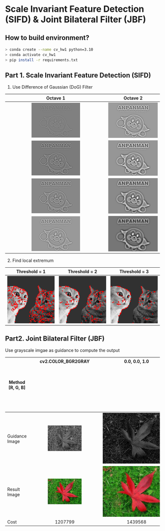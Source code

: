 # Scale Invariant Feature Detection (SIFD) & Joint Bilateral Filter (JBF)

## How to build environment?

```bash
> conda create --name cv_hw1 python=3.10
> conda activate cv_hw1
> pip install -r requirements.txt
```

## Part 1. Scale Invariant Feature Detection (SIFD)

1. Use Difference of Gaussian (DoG) Filter

|                                                  Octave 1                                                  |                                                  Octave 2                                                  |
|:----------------------------------------------------------------------------------------------------------:|:----------------------------------------------------------------------------------------------------------:|
| <img src="https://github.com/jxes993409/2024-Spring-Computer-Vision/blob/main/HW1/part1/images/DoG_1_1.png" alt="DoG_1_1.png" style="width: 50%; height: 50%"/> | ![image](https://github.com/jxes993409/2024-Spring-Computer-Vision/blob/main/HW1/part1/images/DoG_2_1.png) |
| <img src="https://github.com/jxes993409/2024-Spring-Computer-Vision/blob/main/HW1/part1/images/DoG_1_2.png" alt="DoG_1_2.png" style="width: 50%; height: 50%"/> | ![image](https://github.com/jxes993409/2024-Spring-Computer-Vision/blob/main/HW1/part1/images/DoG_2_2.png) |
| <img src="https://github.com/jxes993409/2024-Spring-Computer-Vision/blob/main/HW1/part1/images/DoG_1_3.png" alt="DoG_1_3.png" style="width: 50%; height: 50%"/> | ![image](https://github.com/jxes993409/2024-Spring-Computer-Vision/blob/main/HW1/part1/images/DoG_2_3.png) |
| <img src="https://github.com/jxes993409/2024-Spring-Computer-Vision/blob/main/HW1/part1/images/DoG_1_4.png" alt="DoG_1_4.png" style="width: 50%; height: 50%"/> | ![image](https://github.com/jxes993409/2024-Spring-Computer-Vision/blob/main/HW1/part1/images/DoG_2_4.png) |

2. Find local extremum

| Threshold = 1                                                                                                       |                                                    Threshold = 2                                                    | Threshold = 3                                                                                                       |
| ------------------------------------------------------------------------------------------------------------------- |:-------------------------------------------------------------------------------------------------------------------:| ------------------------------------------------------------------------------------------------------------------- |
| ![image](https://github.com/jxes993409/2024-Spring-Computer-Vision/blob/main/HW1/part1/images/2_keypoints_th_1.png) | ![image](https://github.com/jxes993409/2024-Spring-Computer-Vision/blob/main/HW1/part1/images/2_keypoints_th_2.png) | ![image](https://github.com/jxes993409/2024-Spring-Computer-Vision/blob/main/HW1/part1/images/2_keypoints_th_3.png) |

## Part2. Joint Bilateral Filter (JBF)

Use grayscale imgae as guidance to compute the output

| Method [R, G, B] |                                                    <div style="width:220px; height:170px">cv2.COLOR_BGR2GRAY</div>                                                    |                                           <div style="width:220px; height:170px">0.0, 0.0, 1.0</div>                                           |                                           <div style="width:220px; height:170px">0.0, 1.0, 0.0</div>                                           | <div style="width:220px; height:170px">0.1, 0.0, 0.9</div>                                                                                     |                                           <div style="width:220px; height:170px">0.1, 0.4, 0.5</div>                                           |                                           <div style="width:220px; height:170px">0.8, 0.2, 0.0</div>                                           |
| ---------------- |:---------------------------------------------------------------------------------------------------------------------------------------------------------------------:|:----------------------------------------------------------------------------------------------------------------------------------------------:|:----------------------------------------------------------------------------------------------------------------------------------------------:| ---------------------------------------------------------------------------------------------------------------------------------------------- |:----------------------------------------------------------------------------------------------------------------------------------------------:|:----------------------------------------------------------------------------------------------------------------------------------------------:|
| Guidance Image   | <img src="https://github.com/jxes993409/2024-Spring-Computer-Vision/blob/main/HW1/part2/images/guidance_0.png" alt="guidance_0.png" style="width: 50%; height: 50%"/> | <img src="https://github.com/jxes993409/2024-Spring-Computer-Vision/blob/main/HW1/part2/images/guidance_1.png" alt="guidance_1.png" style=""/> | <img src="https://github.com/jxes993409/2024-Spring-Computer-Vision/blob/main/HW1/part2/images/guidance_2.png" alt="guidance_2.png" style=""/> | <img src="https://github.com/jxes993409/2024-Spring-Computer-Vision/blob/main/HW1/part2/images/guidance_3.png" alt="guidance_3.png" style=""/> | <img src="https://github.com/jxes993409/2024-Spring-Computer-Vision/blob/main/HW1/part2/images/guidance_4.png" alt="guidance_4.png" style=""/> | <img src="https://github.com/jxes993409/2024-Spring-Computer-Vision/blob/main/HW1/part2/images/guidance_5.png" alt="guidance_5.png" style=""/> |
| Result Image     |      <img src="https://github.com/jxes993409/2024-Spring-Computer-Vision/blob/main/HW1/part2/images/jbf_0.png" alt="jbf_0.png" style="width: 50%; height: 50%"/>      |      <img src="https://github.com/jxes993409/2024-Spring-Computer-Vision/blob/main/HW1/part2/images/jbf_1.png" alt="jbf_1.png" style=""/>      |      <img src="https://github.com/jxes993409/2024-Spring-Computer-Vision/blob/main/HW1/part2/images/jbf_2.png" alt="jbf_2.png" style=""/>      | <img src="https://github.com/jxes993409/2024-Spring-Computer-Vision/blob/main/HW1/part2/images/jbf_3.png" alt="jbf_3.png" style=""/>           |      <img src="https://github.com/jxes993409/2024-Spring-Computer-Vision/blob/main/HW1/part2/images/jbf_4.png" alt="jbf_4.png" style=""/>      |      <img src="https://github.com/jxes993409/2024-Spring-Computer-Vision/blob/main/HW1/part2/images/jbf_5.png" alt="jbf_5.png" style=""/>      |
| Cost             |                                                                                1207799                                                                                |                                                                    1439568                                                                     |                                                                    1305961                                                                     | 1386209                                                                                                                                        |                                                                    1277424                                                                     |                                                                    1127895                                                                     |